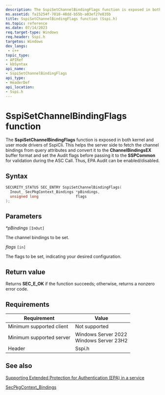 ```yaml
---
description: The SspiSetChannelBindingFlags function is exposed in both kernel and user mode drivers of SspiCli.
ms.assetid: fa15254f-7018-48dd-b55b-a03ef27e835b
title: SspiSetChannelBindingFlags function (Sspi.h)
ms.topic: reference
ms.date: 07/14/2023
req.target-type: Windows
req.header: Sspi.h
targetos: Windows
dev_langs:
 - c++
topic_type:
- APIRef
- kbSyntax
api_name:
- SspiSetChannelBindingFlags
api_type:
- HeaderDef
api_location:
- Sspi.h
---
```


# SspiSetChannelBindingFlags function

The **SspiSetChannelBindingFlags** function is exposed in both kernel and user mode drivers of SspiCli. This helps the server side to fetch the channel bindings from query attributes and convert it to the **ChannelBindingsEX** buffer format and set the Audit flags before passing it to the **SSPCommon** for validation during the ASC Call. Thus, EPA Audit can be enabled/disabled.

## Syntax

```cpp
SECURITY_STATUS SEC_ENTRY SspiSetChannelBindingFlags(
  Inout_ SecPkgContext_Bindings *pBindings,
  unsigned long                 flags
);
```

## Parameters

*\*pBindings* `[InOut]`

The channel bindings to be set.

*flags* `[in]`

The flags to be set, indicating your desired configuration.

## Return value

Returns **SEC_E_OK** if the function succeeds; otherwise, returns a nonzero error code.

## Requirements

| Requirement | Value |
|--------|--------|
| Minimum supported client | Not supported |
| Minimum supported server | Windows Server 2022<br/>Windows Server 23H2 |
| Header | Sspi.h |

## See also

[Supporting Extended Protection for Authentication (EPA) in a service](epa-support-in-service.md)

[SecPkgContext_Bindings](/windows/win32/api/sspi/ns-sspi-secpkgcontext_bindings)
